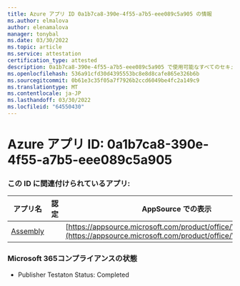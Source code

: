 ```yaml
---
title: Azure アプリ ID 0a1b7ca8-390e-4f55-a7b5-eee089c5a905 の情報
ms.author: elmalova
author: elenamalova
manager: tonybal
ms.date: 03/30/2022
ms.topic: article
ms.service: attestation
certification_type: attested
description: 0a1b7ca8-390e-4f55-a7b5-eee089c5a905 で使用可能なすべてのセキュリティおよびコンプライアンス情報。
ms.openlocfilehash: 536a91cfd30d4395553bc8e8d8cafe865e326b6b
ms.sourcegitcommit: 0b61e3c35f05a7f7926b2ccd6049be4fc2a149c9
ms.translationtype: MT
ms.contentlocale: ja-JP
ms.lasthandoff: 03/30/2022
ms.locfileid: "64550430"
---
```

# <a name="azure-app-id-0a1b7ca8-390e-4f55-a7b5-eee089c5a905"></a>Azure アプリ ID: 0a1b7ca8-390e-4f55-a7b5-eee089c5a905


### <a name="apps-associated-with-this-id"></a>この ID に関連付けられているアプリ:
| **アプリ名** | **認定** | **AppSource での表示** |
|--------------|---------------|-----------------------|
| [Assembly](../forward/WA200002271.md) |  | [https://appsource.microsoft.com/product/office/WA200002271](https://appsource.microsoft.com/product/office/WA200002271) |

### <a name="microsoft-365-app-compliance-status"></a>Microsoft 365コンプライアンスの状態
- Publisher Testaton Status: Completed
